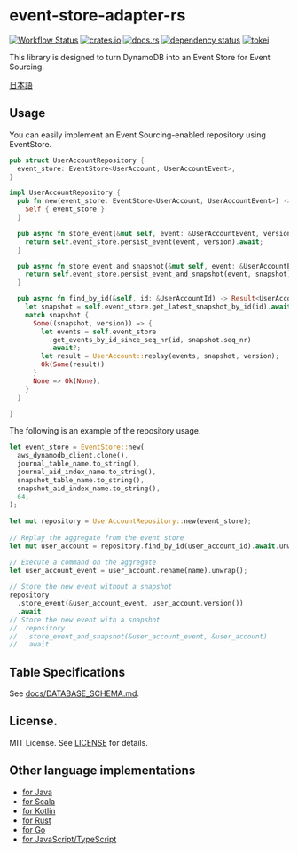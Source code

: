 # event-store-adapter-rs

[![Workflow Status](https://github.com/j5ik2o/event-store-adapter-rs/workflows/ci/badge.svg)](https://github.com/j5ik2o/event-store-adapter-rs/actions?query=workflow%3A%22ci%22)
[![crates.io](https://img.shields.io/crates/v/event-store-adapter-rs.svg)](https://crates.io/crates/event-store-adapter-rs)
[![docs.rs](https://docs.rs/event-store-adapter-rs/badge.svg)](https://docs.rs/event-store-adapter-rs)
[![dependency status](https://deps.rs/repo/github/j5ik2o/event-store-adapter-rs/status.svg)](https://deps.rs/repo/github/j5ik2o/event-store-adapter-rs)
[![tokei](https://tokei.rs/b1/github/j5ik2o/event-store-adapter-rs)](https://github.com/XAMPPRocky/tokei)

This library is designed to turn DynamoDB into an Event Store for Event Sourcing.

[日本語](./README.ja.md)

## Usage

You can easily implement an Event Sourcing-enabled repository using EventStore.

```rust
pub struct UserAccountRepository {
  event_store: EventStore<UserAccount, UserAccountEvent>,
}

impl UserAccountRepository {
  pub fn new(event_store: EventStore<UserAccount, UserAccountEvent>) -> Self {
    Self { event_store }
  }

  pub async fn store_event(&mut self, event: &UserAccountEvent, version: usize) -> Result<()> {
    return self.event_store.persist_event(event, version).await;
  }

  pub async fn store_event_and_snapshot(&mut self, event: &UserAccountEvent, snapshot: &UserAccount) -> Result<()> {
    return self.event_store.persist_event_and_snapshot(event, snapshot).await;
  }

  pub async fn find_by_id(&self, id: &UserAccountId) -> Result<UserAccount> {
    let snapshot = self.event_store.get_latest_snapshot_by_id(id).await?;
    match snapshot {
      Some((snapshot, version)) => {
        let events = self.event_store
          .get_events_by_id_since_seq_nr(id, snapshot.seq_nr)
          .await?;
        let result = UserAccount::replay(events, snapshot, version);
        Ok(Some(result))
      }
      None => Ok(None),
    }
  }
    
}
```

The following is an example of the repository usage.

```rust
let event_store = EventStore::new(
  aws_dynamodb_client.clone(),
  journal_table_name.to_string(),
  journal_aid_index_name.to_string(),
  snapshot_table_name.to_string(),
  snapshot_aid_index_name.to_string(),
  64,
);
 
let mut repository = UserAccountRepository::new(event_store);
 
// Replay the aggregate from the event store
let mut user_account = repository.find_by_id(user_account_id).await.unwrap();

// Execute a command on the aggregate
let user_account_event = user_account.rename(name).unwrap();
 
// Store the new event without a snapshot
repository
  .store_event(&user_account_event, user_account.version())
  .await
// Store the new event with a snapshot
//  repository
//  .store_event_and_snapshot(&user_account_event, &user_account)
//  .await
```

## Table Specifications

See [docs/DATABASE_SCHEMA.md](docs/DATABASE_SCHEMA.md).

## License.

MIT License. See [LICENSE](LICENSE) for details.

## Other language implementations

- [for Java](https://github.com/j5ik2o/event-store-adapter-java)
- [for Scala](https://github.com/j5ik2o/event-store-adapter-scala)
- [for Kotlin](https://github.com/j5ik2o/event-store-adapter-kotlin)
- [for Rust](https://github.com/j5ik2o/event-store-adapter-rs)
- [for Go](https://github.com/j5ik2o/event-store-adapter-go)
- [for JavaScript/TypeScript](https://github.com/j5ik2o/event-store-adapter-js)
